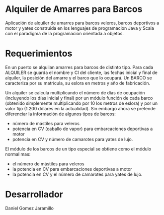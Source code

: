 # Alquiler de Amarres para Barcos
Aplicación de alquiler de amarres para barcos veleros, barcos deportivos a motor y yates construida en los lenguajes de programacion Java y Scala con el paradigma de la programacion orientada a objetos. 

# Requerimientos

En un puerto se alquilan amarres para barcos de distinto tipo. Para cada ALQUILER se guarda el nombre y CI del cliente, las fechas inicial y final de alquiler, la posición del amarre y el barco que lo ocupará. Un BARCO se caracteriza por su matrícula, su eslora en metros y año de fabricación. 

Un alquiler se calcula multiplicando el número de días de ocupación (incluyendo los días inicial y final) por un módulo función de cada barco (obtenido simplemente multiplicando por 10 los metros de eslora) y por un valor fijo (1.200 dólares en la actualidad). 
Sin embargo ahora se pretende diferenciar la información de algunos tipos de barcos:

- número de mástiles para veleros
- potencia en CV (caballo de vapor) para embarcaciones deportivas a motor
- potencia en CV y número de camarotes para yates de lujo.

El módulo de los barcos de un tipo especial se obtiene como el módulo normal mas:

- el número de mástiles para veleros
- la potencia en CV para embarcaciones deportivas a motor
- la potencia en CV y el número de camarotes para yates de lujo.

# Desarrollador
Daniel Gomez Jaramillo
